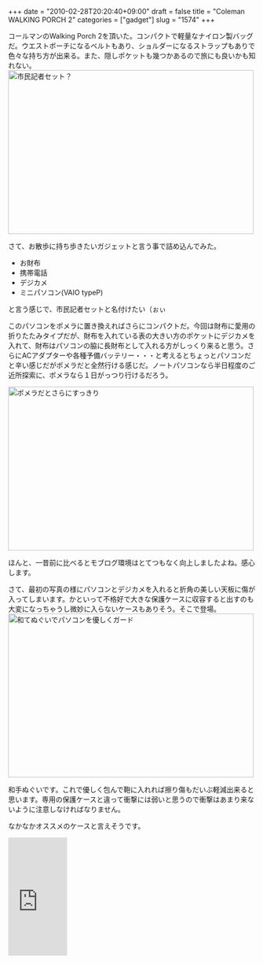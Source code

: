 +++
date = "2010-02-28T20:20:40+09:00"
draft = false
title = "Coleman WALKING PORCH 2"
categories = ["gadget"]
slug = "1574"
+++

コールマンのWalking Porch 2を頂いた。コンパクトで軽量なナイロン製バッグだ。ウエストポーチになるベルトもあり、ショルダーになるストラップもありで色々な持ち方が出来る。また、隠しポケットも幾つかあるので旅にも良いかも知れない。
<a title="市民記者セット？ by けるる, on Flickr" href="http://www.flickr.com/photos/keruru/4394414620/"><img src="http://farm5.static.flickr.com/4002/4394414620_481dbfa8ce.jpg" alt="市民記者セット？" width="500" height="333" /></a>

さて、お散歩に持ち歩きたいガジェットと言う事で詰め込んでみた。
<ul>
	<li>お財布</li>
	<li>携帯電話</li>
	<li>デジカメ</li>
	<li>ミニパソコン(VAIO typeP)</li>
</ul>
と言う感じで、市民記者セットと名付けたい（ぉぃ

このパソコンをポメラに置き換えればさらにコンパクトだ。今回は財布に愛用の折りたたみタイプだが、財布を入れている表の大きい方のポケットにデジカメを入れて、財布はパソコンの脇に長財布として入れる方がしっくり来ると思う。さらにACアダプターや各種予備バッテリー・・・と考えるとちょっとパソコンだと辛い感じだがポメラだと全然行ける感じだ。ノートパソコンなら半日程度のご近所探索に、ポメラなら１日がっつり行けるだろう。

<a title="ポメラだとさらにすっきり by けるる, on Flickr" href="http://www.flickr.com/photos/keruru/4394409458/"><img src="http://farm5.static.flickr.com/4068/4394409458_5b79272cf5.jpg" alt="ポメラだとさらにすっきり" width="500" height="333" /></a>

ほんと、一昔前に比べるとモブログ環境はとてつもなく向上しましたよね。感心します。

さて、最初の写真の様にパソコンとデジカメを入れると折角の美しい天板に傷が入ってしまいます。かといって不格好で大きな保護ケースに収容すると出すのも大変になっちゃうし微妙に入らないケースもありそう。そこで登場。
<a title="和てぬぐいでパソコンを優しくガード by けるる, on Flickr" href="http://www.flickr.com/photos/keruru/4393638541/"><img src="http://farm5.static.flickr.com/4048/4393638541_1178385906.jpg" alt="和てぬぐいでパソコンを優しくガード" width="500" height="333" /></a>

和手ぬぐいです。これで優しく包んで鞄に入れれば擦り傷もだいぶ軽減出来ると思います。専用の保護ケースと違って衝撃には弱いと思うので衝撃はあまり来ないように注意しなければなりません。

なかなかオススメのケースと言えそうです。

<iframe src="http://rcm-jp.amazon.co.jp/e/cm?t=kerurudigit-22&o=9&p=8&l=as1&asins=B002P4345W&fc1=000000&IS2=1&lt1=_blank&m=amazon&lc1=0000FF&bc1=000000&bg1=FFFFFF&f=ifr" style="width:120px;height:240px;" scrolling="no" marginwidth="0" marginheight="0" frameborder="0"></iframe>
